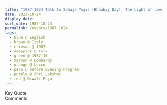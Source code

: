 ```yaml
---
title: "1987-1024 Talk to Sahaja Yogis (Bhāūbīj Day), The Light of Love, before the Evening Program, the day before Diwālī Pūjā, Lecco (50 kms N of Milan on Lake Como), Lombardy, Italy"
date: 2023-10-24
display_date: 
sort_date: 1987-10-24
permalink: /events/1987-1024
tags:
  - blue @ English
  - brown @ Italy
  - crimson @ 1987
  - deeppink @ Talk
  - green @ 1987-10
  - maroon @ Lombardy
  - orange @ Lecco
  - peru @ before Evening Program
  - purple @ Shri Lakshmi
  - red @ Diwali Puja
---
```


<wave-list>
  <list-title color="green" width="75">Key Quote</list-title>
  <list-item color="BlanchedAlmond"  width="200"></list-item>
  <list-item color="Lavender"></list-item>
  <list-item color="BlanchedAlmond"></list-item>
</wave-list>

<br>

<wave-list>
  <list-title color="green" width="75">Comments</list-title>
  <list-item color="BlanchedAlmond"  width="200"></list-item>
  <list-item color="Lavender"></list-item>
  <list-item color="BlanchedAlmond"></list-item>
</wave-list>